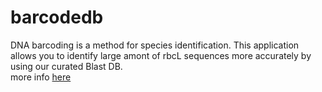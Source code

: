 # barcodedb
DNA barcoding is a method for species identification. 
This application allows you to identify large amont of rbcL sequences more accurately by using our curated Blast DB. </br>
more info [here](http://www.plant.osakafu-u.ac.jp/~kagiana/barcode/Website.html)
